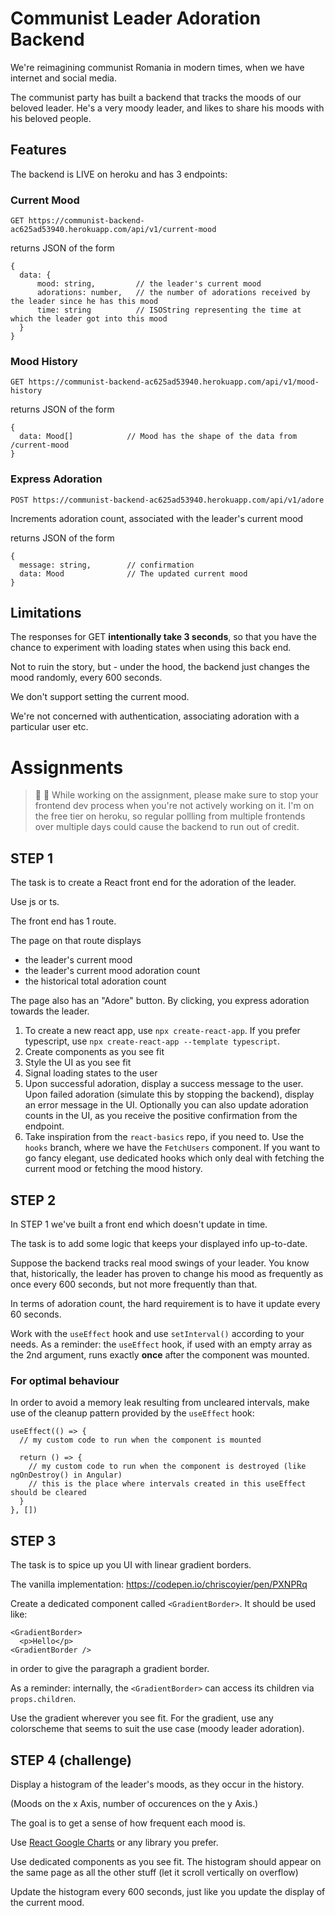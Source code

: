 # Communist Leader Adoration Backend

We're reimagining communist Romania in modern times, when we have internet and social media.

The communist party has built a backend that tracks the moods of our beloved leader. He's a very moody leader, and likes to share his moods with his beloved people.


## Features 

The backend is LIVE on heroku and has 3 endpoints:


### Current Mood
`GET https://communist-backend-ac625ad53940.herokuapp.com/api/v1/current-mood`

returns JSON of the form 

```
{
  data: {
      mood: string,         // the leader's current mood 
      adorations: number,   // the number of adorations received by the leader since he has this mood
      time: string          // ISOString representing the time at which the leader got into this mood
  }
}
```

### Mood History
`GET https://communist-backend-ac625ad53940.herokuapp.com/api/v1/mood-history` 

returns JSON of the form 

```
{
  data: Mood[]            // Mood has the shape of the data from /current-mood
}
```

### Express Adoration

`POST https://communist-backend-ac625ad53940.herokuapp.com/api/v1/adore`

Increments adoration count, associated with the leader's current mood

returns JSON of the form

```
{
  message: string,        // confirmation
  data: Mood              // The updated current mood
}
```

## Limitations


The responses for GET **intentionally take 3 seconds**, so that you have the chance to experiment with loading states when using this back end.

Not to ruin the story, but - under the hood, the backend just changes the mood randomly, every 600 seconds. 

We don't support setting the current mood.

We're not concerned with authentication, associating adoration with a particular user etc.



# Assignments


> 📝 🙏 While working on the assignment, please make sure to stop your frontend dev process when you're not actively working on it. 
> I'm on the free tier on heroku, so regular pollling from multiple frontends over multiple days could cause the backend to run out of credit.


## STEP 1

The task is to create a React front end for the adoration of the leader.

Use js or ts.

The front end has 1 route. 

The page on that route displays 
- the leader's current mood
- the leader's current mood adoration count
- the historical total adoration count

The page also has an "Adore" button. By clicking, you express adoration towards the leader.

1. To create a new react app, use `npx create-react-app`. If you prefer typescript, use `npx create-react-app --template typescript`.
2. Create components as you see fit
3. Style the UI as you see fit
4. Signal loading states to the user
5. Upon successful adoration, display a success message to the user. Upon failed adoration (simulate this by stopping the backend), display an error message in the UI. Optionally you can also update adoration counts in the UI, as you receive the positive confirmation from the endpoint.
6. Take inspiration from the `react-basics` repo, if you need to. Use the `hooks` branch, where we have the `FetchUsers` component. If you want to go fancy elegant, use dedicated hooks which only deal with fetching the current mood or fetching the mood history.

## STEP 2
 
In STEP 1 we've built a front end which doesn't update in time. 

The task is to add some logic that keeps your displayed info up-to-date. 

Suppose the backend tracks real mood swings of your leader. You know that, historically, the leader has proven to change his mood as frequently as once every 600 seconds, but not more frequently than that. 

In terms of adoration count, the hard requirement is to have it update every 60 seconds.

Work with the `useEffect` hook and use `setInterval()` according to your needs. As a reminder: the `useEffect` hook, if used with an empty array as the 2nd argument, runs exactly **once** after the component was mounted.

### For optimal behaviour
In order to avoid a memory leak resulting from uncleared intervals, make use of the cleanup pattern provided by the `useEffect` hook:

```
useEffect(() => {
  // my custom code to run when the component is mounted

  return () => {
    // my custom code to run when the component is destroyed (like ngOnDestroy() in Angular)
    // this is the place where intervals created in this useEffect should be cleared
  }
}, [])
```

## STEP 3

The task is to spice up you UI with linear gradient borders.

The vanilla implementation: https://codepen.io/chriscoyier/pen/PXNPRq

Create a dedicated component called `<GradientBorder>`. It should be used like:

```
<GradientBorder>
  <p>Hello</p>
<GradientBorder />
```

in order to give the paragraph a gradient border.

As a reminder: internally, the `<GradientBorder>` can access its children via `props.children`.

Use the gradient wherever you see fit. 
For the gradient, use any colorscheme that seems to suit the use case (moody leader adoration).


## STEP 4 (challenge)

Display a histogram of the leader's moods, as they occur in the history. 

(Moods on the x Axis, number of occurences on the y Axis.)

The goal is to get a sense of how frequent each mood is.

Use [React Google Charts](https://www.react-google-charts.com/examples/histogram) or any library you prefer.

Use dedicated components as you see fit. The histogram should appear on the same page as all the other stuff (let it scroll vertically on overflow)

Update the histogram every 600 seconds, just like you update the display of the current mood.